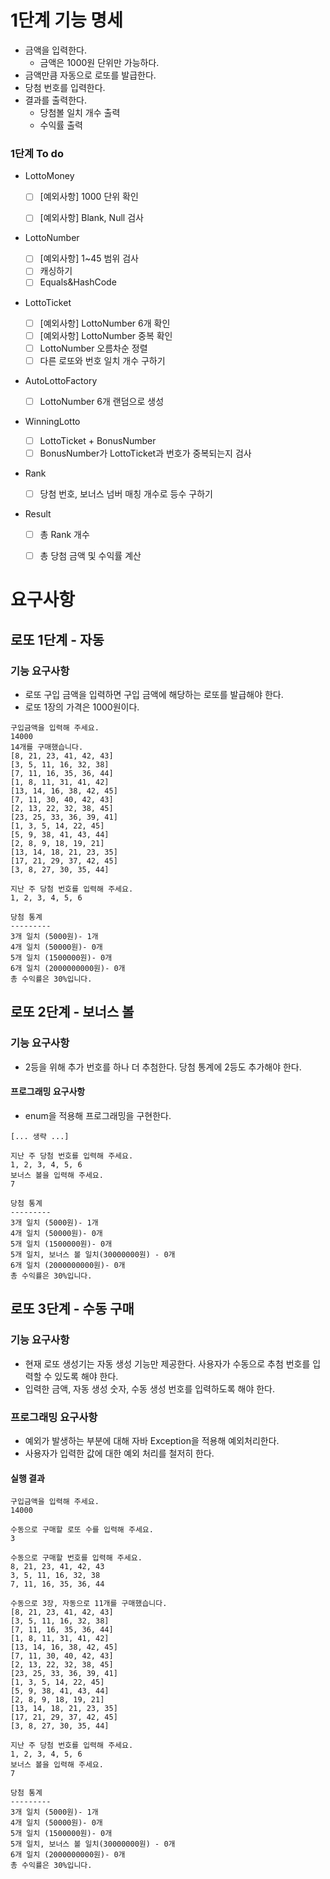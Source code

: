 # 1단계 기능 명세

- 금액을 입력한다.
  - 금액은 1000원 단위만 가능하다. 
- 금액만큼 자동으로 로또를 발급한다.
- 당첨 번호를 입력한다.
- 결과를 출력한다.
  - 당첨볼 일치 개수 출력
  - 수익률 출력  

### 1단계 To do

- LottoMoney
  - [ ] [예외사항] 1000 단위 확인

  - [ ] [예외사항] Blank, Null 검사 

- LottoNumber

  - [ ] [예외사항] 1~45 범위 검사
  - [ ] 캐싱하기
  - [ ] Equals&HashCode

- LottoTicket

  - [ ] [예외사항] LottoNumber 6개 확인
  - [ ] [예외사항] LottoNumber 중복 확인
  - [ ] LottoNumber 오름차순 정렬 
  - [ ] 다른 로또와 번호 일치 개수 구하기 

- AutoLottoFactory
  - [ ] LottoNumber 6개 랜덤으로 생성

- WinningLotto

  - [ ] LottoTicket + BonusNumber 
  - [ ] BonusNumber가 LottoTicket과 번호가 중복되는지 검사 

- Rank 
  - [ ] 당첨 번호, 보너스 넘버 매칭 개수로 등수 구하기 

- Result
  - [ ] 총 Rank 개수 
  - [ ] 총 당첨 금액 및 수익률 계산







# 요구사항

## 로또 1단계 - 자동

### 기능 요구사항

- 로또 구입 금액을 입력하면 구입 금액에 해당하는 로또를 발급해야 한다.
- 로또 1장의 가격은 1000원이다.

```undefined
구입금액을 입력해 주세요.
14000
14개를 구매했습니다.
[8, 21, 23, 41, 42, 43]
[3, 5, 11, 16, 32, 38]
[7, 11, 16, 35, 36, 44]
[1, 8, 11, 31, 41, 42]
[13, 14, 16, 38, 42, 45]
[7, 11, 30, 40, 42, 43]
[2, 13, 22, 32, 38, 45]
[23, 25, 33, 36, 39, 41]
[1, 3, 5, 14, 22, 45]
[5, 9, 38, 41, 43, 44]
[2, 8, 9, 18, 19, 21]
[13, 14, 18, 21, 23, 35]
[17, 21, 29, 37, 42, 45]
[3, 8, 27, 30, 35, 44]

지난 주 당첨 번호를 입력해 주세요.
1, 2, 3, 4, 5, 6

당첨 통계
---------
3개 일치 (5000원)- 1개
4개 일치 (50000원)- 0개
5개 일치 (1500000원)- 0개
6개 일치 (2000000000원)- 0개
총 수익률은 30%입니다.
```



## 로또 2단계 - 보너스 볼

### 기능 요구사항

- 2등을 위해 추가 번호를 하나 더 추첨한다. 당첨 통계에 2등도 추가해야 한다.

#### 프로그래밍 요구사항

- enum을 적용해 프로그래밍을 구현한다.

```undefined
[... 생략 ...]

지난 주 당첨 번호를 입력해 주세요.
1, 2, 3, 4, 5, 6
보너스 볼을 입력해 주세요.
7

당첨 통계
---------
3개 일치 (5000원)- 1개
4개 일치 (50000원)- 0개
5개 일치 (1500000원)- 0개
5개 일치, 보너스 볼 일치(30000000원) - 0개
6개 일치 (2000000000원)- 0개
총 수익률은 30%입니다.
```



## 로또 3단계 - 수동 구매

### 기능 요구사항

- 현재 로또 생성기는 자동 생성 기능만 제공한다. 사용자가 수동으로 추첨 번호를 입력할 수 있도록 해야 한다.
- 입력한 금액, 자동 생성 숫자, 수동 생성 번호를 입력하도록 해야 한다.

### 프로그래밍 요구사항

- 예외가 발생하는 부분에 대해 자바 Exception을 적용해 예외처리한다.
- 사용자가 입력한 값에 대한 예외 처리를 철저히 한다.

#### 실행 결과

```undefined
구입금액을 입력해 주세요.
14000

수동으로 구매할 로또 수를 입력해 주세요.
3

수동으로 구매할 번호를 입력해 주세요.
8, 21, 23, 41, 42, 43
3, 5, 11, 16, 32, 38
7, 11, 16, 35, 36, 44

수동으로 3장, 자동으로 11개를 구매했습니다.
[8, 21, 23, 41, 42, 43]
[3, 5, 11, 16, 32, 38]
[7, 11, 16, 35, 36, 44]
[1, 8, 11, 31, 41, 42]
[13, 14, 16, 38, 42, 45]
[7, 11, 30, 40, 42, 43]
[2, 13, 22, 32, 38, 45]
[23, 25, 33, 36, 39, 41]
[1, 3, 5, 14, 22, 45]
[5, 9, 38, 41, 43, 44]
[2, 8, 9, 18, 19, 21]
[13, 14, 18, 21, 23, 35]
[17, 21, 29, 37, 42, 45]
[3, 8, 27, 30, 35, 44]

지난 주 당첨 번호를 입력해 주세요.
1, 2, 3, 4, 5, 6
보너스 볼을 입력해 주세요.
7

당첨 통계
---------
3개 일치 (5000원)- 1개
4개 일치 (50000원)- 0개
5개 일치 (1500000원)- 0개
5개 일치, 보너스 볼 일치(30000000원) - 0개
6개 일치 (2000000000원)- 0개
총 수익률은 30%입니다.
```